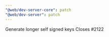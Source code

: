 ```yaml
---
"@web/dev-server-core": patch
"@web/dev-server": patch
---
```


Generate longer self signed keys Closes #2122
